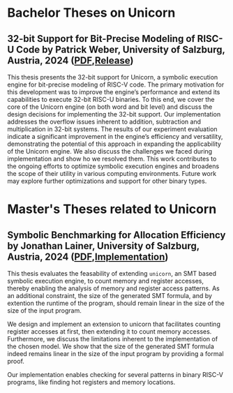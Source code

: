 # Bachelor Theses on Unicorn

## 32-bit Support for Bit-Precise Modeling of RISC-U Code by Patrick Weber, University of Salzburg, Austria, 2024 ([PDF](https://github.com/cksystemsgroup/unicorn/blob/main/theses/bachelor_thesis_weber.pdf),[Release](https://github.com/cksystemsgroup/unicorn/commit/1d77ed2dac08f1263d4f5f21a3b84a84047cacb8))

This thesis presents the 32-bit support for Unicorn, a symbolic execution engine for bit-precise modeling of RISC-V code. The primary motivation for this development was to improve the engine’s performance and extend its capabilities
to execute 32-bit RISC-U binaries. To this end, we cover the core of the Unicorn engine (on both word and bit level) and discuss the design decisions for implementing the 32-bit support. Our implementation addresses the overflow issues
inherent to addition, subtraction and multiplication in 32-bit systems. The results of our experiment evaluation indicate a significant improvement in the engine’s efficiency and versatility, demonstrating the potential of this approach 
in expanding the applicability of the Unicorn engine. We also discuss the challenges we faced during implementation and show ho we resolved them. This work contributes to the ongoing efforts to optimize symbolic execution engines and 
broadens the scope of their utility in various computing environments. Future work may explore further optimizations and support for other binary types.

# Master's Theses related to Unicorn

## Symbolic Benchmarking for Allocation Efficiency by Jonathan Lainer, University of Salzburg, Austria, 2024 ([PDF](https://github.com/cksystemsgroup/unicorn/blob/main/theses/masters_thesis_lainer.pdf),[Implementation](https://github.com/cksystemsgroup/unicorn/pull/66))

This thesis evaluates the feasability of extending `unicorn`, an SMT based
symbolic execution engine, to count memory and register accesses, thereby
enabling the analysis of memory and register access patterns. As an additional
constraint, the size of the generated SMT formula, and by extention the runtime
of the program, should remain linear in the size of the size of the input
program.

We design and implement an extension to unicorn that facilitates counting
register accesses at first, then extending it to count memory accesses.
Furthermore, we discuss the limitations inherent to the implementation of the
chosen model. We show that the size of the generated SMT formula indeed remains
linear in the size of the input program by providing a formal proof.

Our implementation enables checking for several patterns in binary RISC-V
programs, like finding hot registers and memory locations.
